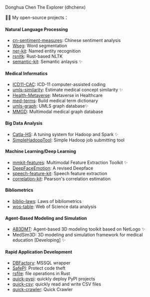 Donghua Chen The Explorer (dhchenx)

🌱🔭 My open-source projects： 

#### Natural Language Processing

- [cn-sentiment-measures](https://github.com/dhchenx/cn-sentiment-measures): Chinese sentiment analysis
- [Wseg](https://github.com/dhchenx/WSeg): Word segmentation
- [ner-kit](https://github.com/dhchenx/ner-kit): Named entity recognition 
- [rsnltk](https://github.com/dhchenx/rsnltk): Rust-based NLTK
- [semantic-kit](https://github.com/dhchenx/semantic-kit): Semantic anlaysis ✨

#### Medical Informatics
- [ICD11-CAC](https://github.com/dhchenx/ICD11-CAC): ICD-11 computer-assisted coding 
- [umls-similarity](https://github.com/dhchenx/umls-similarity): Estimate medical concept similarity ✨
- [Health-Metaverse](https://github.com/dhchenx/Health-Metaverse): Metaverse in Healthcare
- [med-terms](https://github.com/dhchenx/med-terms): Build medical term dictionary
- [umls-graph](https://github.com/dhchenx/umls-graph): UMLS graph database✨
- [MMGD](https://github.com/dhchenx/MMGD): Multimodal medical graph database

#### Big Data Analysis
- [Catla-HS](https://github.com/dhchenx/Catla-HS): A tuning system for Hadoop and Spark ✨
- [SimpleHadoopTool](https://github.com/dhchenx/SimpleHadoopTool): Simple Hadoop job submitting tool

#### Machine Learning/Deep Learning
- [mmkit-features](https://github.com/dhchenx/mmkit-features): Multimodal Feature Extraction Toolkit ✨
- [DeepFaceEmotion](https://github.com/dhchenx/DeepFaceEmotion): A revised Deepface
- [speech-feature-kit](https://github.com/dhchenx/speech-feature-kit): Speech feature extraction
- [correlation-kit](https://github.com/dhchenx/correlation-kit): Pearson's correlation estimation

#### Bibliometrics
- [biblio-laws](https://github.com/dhchenx/biblio-laws): Laws of bibliometrics
- [wos-table](https://github.com/dhchenx/wos-tabfile): Web of Science data  analysis 

#### Agent-Based Modeling and Simulation
- [AB3DMT](https://github.com/dhchenx/AB3DMT): Agent-based 3D modeling toolkit based on NetLogo ✨
- MedSim3D: 3D modeling and simulation framework for medical education [Developing] ✨

#### Rapid Application Development
- [DBFactory](https://github.com/dhchenx/DBFactory): MSSQL wrapper
- [SafePI](https://github.com/dhchenx/SafePI): Protect code theft
- [rsfile](https://github.com/dhchenx/rsfile): file operations in Rust
- [quick-pypi](https://github.com/dhchenx/quick-pypi): quickly deploy PyPI projects 
- [quick-csv](https://github.com/dhchenx/quick-csv): quickly read and write CSV files 
- [quick-crawler](https://github.com/dhchenx/quick-crawler): Quick Crawler
